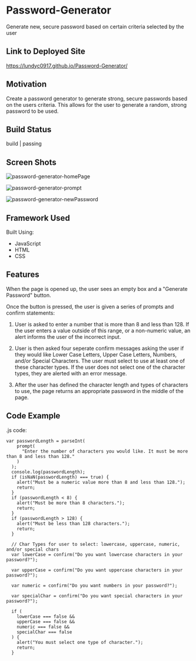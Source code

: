 # Password-Generator
Generate new, secure password based on certain criteria selected by the user

## Link to Deployed Site
https://lundyc0917.github.io/Password-Generator/

## Motivation
Create a password generator to generate strong, secure passwords based on the users criteria.  This allows for the user to generate a random, strong password to be used.

## Build Status

build | passing

## Screen Shots
![password-generator-homePage](https://user-images.githubusercontent.com/71233342/99009121-7b69bc00-2515-11eb-821d-b5210b7b3c6c.png)

![password-generator-prompt](https://user-images.githubusercontent.com/71233342/99009055-56754900-2515-11eb-8111-b9f7a8852089.png)

![password-generator-newPassword](https://user-images.githubusercontent.com/71233342/99008906-13b37100-2515-11eb-9535-f3b2b97f08d6.png)


## Framework Used

Built Using:
 - JavaScript
 - HTML
 - CSS

## Features

When the page is opened up, the user sees an empty box and a "Generate Password" button.  

Once the button is pressed, the user is given a series of prompts and confirm statements:

1) User is asked to enter a number that is more than 8 and less than 128.  If the user enters a value outside of this range, or a non-numeric value, an alert informs the user of the incorrect input.

2) User is then asked four seperate confirm messages asking the user if they would like Lower Case Letters, Upper Case Letters, Numbers, and/or Special Characters.  The user must select to use at least one of these character types.  If the user does not select one of the character types, they are alerted with an error message.

3) After the user has defined the character length and types of characters to use, the page returns an appropriate password in the middle of the page.

## Code Example

.js code:


``````````````````````````
var passwordLength = parseInt(
    prompt(
      "Enter the number of characters you would like. It must be more than 8 and less than 128."
    )
  );
  console.log(passwordLength);
  if (isNaN(passwordLength) === true) {
    alert("Must be a numeric value more than 8 and less than 128.");
    return;
  }
  if (passwordLength < 8) {
    alert("Must be more than 8 characters.");
    return;
  }
  if (passwordLength > 128) {
    alert("Must be less than 128 characters.");
    return;
  }

  // Char Types for user to select: lowercase, uppercase, numeric, and/or special chars
  var lowerCase = confirm("Do you want lowercase characters in your password?");

  var upperCase = confirm("Do you want uppercase characters in your password?");

  var numeric = confirm("Do you want numbers in your password?");

  var specialChar = confirm("Do you want special characters in your password?");

  if (
    lowerCase === false &&
    upperCase === false &&
    numeric === false &&
    specialChar === false
  ) {
    alert("You must select one type of character.");
    return;
  }

````````````````````````````



